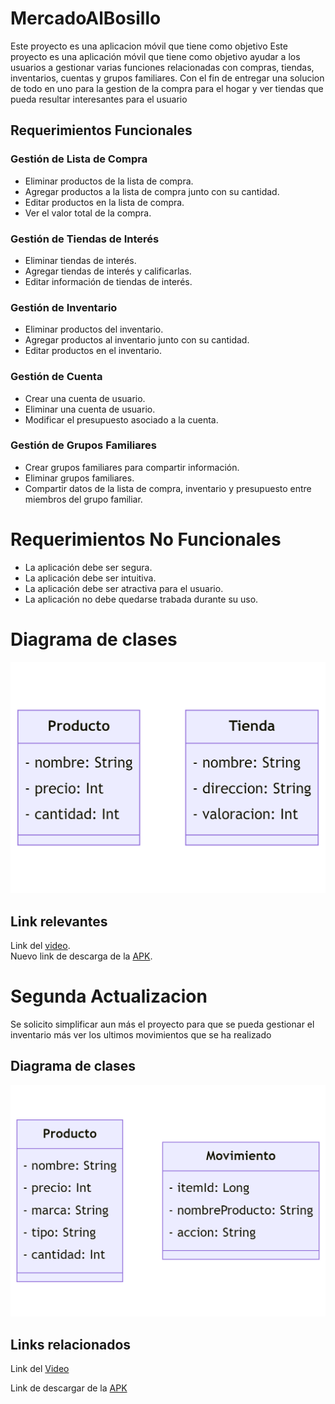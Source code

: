 # MercadoAlBosillo

Este proyecto es una aplicacion móvil que tiene como objetivo 
Este proyecto es una aplicación móvil que tiene como objetivo ayudar a los usuarios a gestionar varias funciones relacionadas con compras, tiendas, inventarios, cuentas y grupos familiares. Con el fin de entregar una solucion de todo en uno para la gestion de la compra para el hogar y ver tiendas que pueda resultar interesantes para el usuario

## Requerimientos Funcionales

### Gestión de Lista de Compra
- Eliminar productos de la lista de compra.
- Agregar productos a la lista de compra junto con su cantidad.
- Editar productos en la lista de compra.
- Ver el valor total de la compra.

### Gestión de Tiendas de Interés
- Eliminar tiendas de interés.
- Agregar tiendas de interés y calificarlas.
- Editar información de tiendas de interés.

### Gestión de Inventario
- Eliminar productos del inventario.
- Agregar productos al inventario junto con su cantidad.
- Editar productos en el inventario.

### Gestión de Cuenta
- Crear una cuenta de usuario.
- Eliminar una cuenta de usuario.
- Modificar el presupuesto asociado a la cuenta.

### Gestión de Grupos Familiares
- Crear grupos familiares para compartir información.
- Eliminar grupos familiares.
- Compartir datos de la lista de compra, inventario y presupuesto entre miembros del grupo familiar.

# Requerimientos No Funcionales

- La aplicación debe ser segura.
- La aplicación debe ser intuitiva.
- La aplicación debe ser atractiva para el usuario.
- La aplicación no debe quedarse trabada durante su uso.

# Diagrama de clases
![Diagrama de clases](https://github.com/fantasmarobapan/MercadoAlBosillo/blob/master/Diagrama%20de%20%20clases.png)

## Link relevantes
Link del [video](https://youtu.be/EsBbA89mOo4).  
Nuevo link de descarga de la [APK](https://mega.nz/file/Mnc1kaBA#CknmYlcOU9hlyQrEY9IV-iarjxe8qvPNu5yQDfXVbIE).

# Segunda Actualizacion

Se solicito simplificar aun más el proyecto para que se pueda gestionar el inventario más ver los ultimos movimientos que se ha realizado

## Diagrama de clases
![Segundo Diagrama de Clases](https://github.com/fantasmarobapan/MercadoAlBosillo/blob/master/diagrama%20de%20clasesV2.png)

## Links relacionados
Link del [Video](https://youtu.be/Lz5QVmjOJsM)

Link de descargar de la [APK](https://mega.nz/file/8vtFiIBL#K9xKLnwpg0hImvk8BbLdC3tiA5E9q60YBzzPtkJvKj4)
